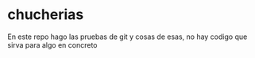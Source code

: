# chucherias
En este repo hago las pruebas de git y cosas de esas, no hay codigo que sirva para algo en concreto
